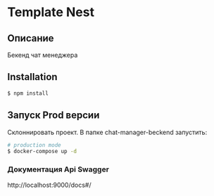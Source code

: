 
<h1>Template Nest</h1>

## Описание

Бекенд чат менеджера

## Installation

```bash
$ npm install
```

## Запуск Prod версии

Склоннировать проект.
В папке chat-manager-beckend запустить:
```bash
# production mode
$ docker-compose up -d

```
<h3>Документация Api Swagger</h3>

http://localhost:9000/docs#/